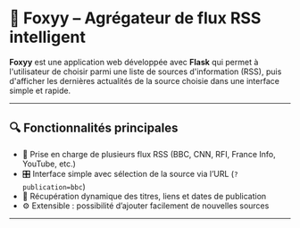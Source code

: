 # 📰 Foxyy – Agrégateur de flux RSS intelligent

**Foxyy** est une application web développée avec **Flask** qui permet à l'utilisateur de choisir parmi une liste de sources d'information (RSS), puis d'afficher les dernières actualités de la source choisie dans une interface simple et rapide.

---

## 🔍 Fonctionnalités principales

- 📡 Prise en charge de plusieurs flux RSS (BBC, CNN, RFI, France Info, YouTube, etc.)
- 🎛 Interface simple avec sélection de la source via l’URL (`?publication=bbc`)
- 📰 Récupération dynamique des titres, liens et dates de publication
- ⚙️ Extensible : possibilité d’ajouter facilement de nouvelles sources

---

